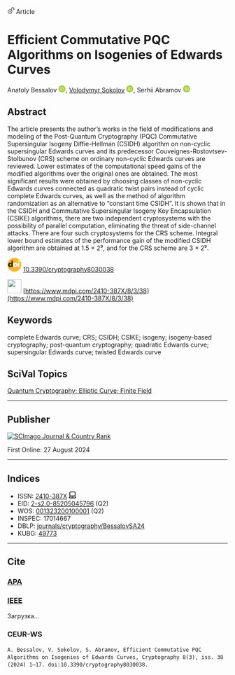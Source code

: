 <img src="/icons/unlock.svg" width="16" height="16"> Article

# Efficient Commutative PQC Algorithms on Isogenies of Edwards Curves

Anatoly Bessalov <a href="https://orcid.org/0000-0002-6967-5001" target="_blank"><img src="/icons/orcid.svg" width="16" height="16"></a>,
<a href="/" target="_blank">Volodymyr Sokolov</a> <a href="https://orcid.org/0000-0002-9349-7946" target="_blank"><img src="/icons/orcid.svg" width="16" height="16"></a>,
Serhii Abramov <a href="https://orcid.org/0000-0002-5145-2782" target="_blank"><img src="/icons/orcid.svg" width="16" height="16"></a>

## Abstract
The article presents the author’s works in the field of modifications and modeling of the Post-Quantum Cryptography (PQC) Commutative Supersingular Isogeny Diffie-Hellman (CSIDH) algorithm on non-cyclic supersingular Edwards curves and its predecessor Couveignes-Rostovtsev-Stolbunov (CRS) scheme on ordinary non-cyclic Edwards curves are reviewed. Lower estimates of the computational speed gains of the modified algorithms over the original ones are obtained. The most significant results were obtained by choosing classes of non-cyclic Edwards curves connected as quadratic twist pairs instead of cyclic complete Edwards curves, as well as the method of algorithm randomization as an alternative to “constant time CSIDH”. It is shown that in the CSIDH and Commutative Supersingular Isogeny Key Encapsulation (CSIKE) algorithms, there are two independent cryptosystems with the possibility of parallel computation, eliminating the threat of side-channel attacks. There are four such cryptosystems for the CRS scheme. Integral lower bound estimates of the performance gain of the modified CSIDH algorithm are obtained at 1.5 × 2⁹, and for the CRS scheme are 3 × 2⁹.

<img src="/icons/doi.svg" width="32" height="32"> [10.3390/cryptography8030038](https://doi.org/10.3390/cryptography8030038) 

<a href="https://www.mdpi.com/2410-387X/8/3/38/pdf?version=1724758976"><img src="/icons/pdf.svg" width="32" height="32"></a> [https://www.mdpi.com/2410-387X/8/3/38](https://www.mdpi.com/2410-387X/8/3/38) 

## Keywords
complete Edwards curve; CRS; CSIDH; CSIKE; isogeny; isogeny-based cryptography; post-quantum cryptography; quadratic Edwards curve; supersingular Edwards curve; twisted Edwards curve

## SciVal Topics
<a href="/volodymyr-sokolov/publications/wiki/SciVal-Topics#quantum-cryptography-elliptic-curve-finite-field" target="_blank">Quantum Cryptography; Elliptic Curve; Finite Field</a>

***
## Publisher

<a href="https://www.scimagojr.com/journalsearch.php?q=21101039441&amp;tip=sid&amp;exact=no" title="SCImago Journal &amp; Country Rank"><img border="0" src="https://www.scimagojr.com/journal_img.php?id=21101039441" alt="SCImago Journal &amp; Country Rank"  /></a> 

First Online: 27 August 2024

***
## Indices

* ISSN: [2410-387X](https://portal.issn.org/resource/ISSN/2410-387X) <img src="/icons/online.svg" width="16" height="16">
* EID: [2-s2.0-85205045796](http://www.scopus.com/record/display.url?origin=inward&eid=2-s2.0-85205045796) (Q2)
* WOS: [001323200100001](https://www.webofscience.com/wos/woscc/full-record/WOS:001323200100001) (Q2)
* INSPEC: 17014667
* DBLP: [journals/cryptography/BessalovSA24](https://dblp.org/rec/journals/cryptography/BessalovSA24)
* KUBG: [49773](http://elibrary.kubg.edu.ua/id/eprint/49773/)

***
## Cite

### [APA](https://citation.crosscite.org/format?doi=10.3390/cryptography8030038&style=apa&lang=en-US)

### [IEEE](https://citation.crosscite.org/format?doi=10.3390/cryptography8030038&style=ieee&lang=en-US)

  <div id="output">Загрузка...</div>

  <script>
    // Ссылка, откуда получаем текст
    const url = 'https://citation.crosscite.org/format?doi=10.3390/cryptography8030038&style=ieee&lang=en-US';

    // fetch получает данные по ссылке
    fetch(url)
      .then(response => {
        if (!response.ok) {
          throw new Error('Ошибка сети');
        }
        return response.text(); // Получаем текст
      })
      .then(text => {
        document.getElementById('output').textContent = text; // Показываем на странице
      })
      .catch(error => {
        document.getElementById('output').textContent = 'Ошибка: ' + error;
      });
  </script>


### CEUR-WS

`A. Bessalov, V. Sokolov, S. Abramov, Efficient Commutative PQC Algorithms on Isogenies of Edwards Curves, Cryptography 8(3), iss. 38 (2024) 1–17. doi:10.3390/cryptography8030038.`


<span class="__dimensions_badge_embed__" data-doi="10.3390/cryptography8030038" data-hide-zero-citations="true"></span><script async src="https://badge.dimensions.ai/badge.js" charset="utf-8"></script>
